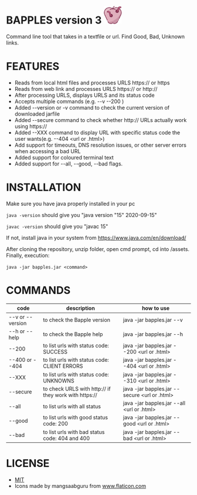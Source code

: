 # BAPPLES version 3 <img src="https://github.com/NesaByte/Bapples/blob/master/assets/apple.png" width="48">
Command line tool that takes in a textfile or url. Find Good, Bad, Unknown links.

# FEATURES
- Reads from local html files and processes URLS https:// or https
- Reads from web link and processes URLS https:// or http://
- After processing URLS, displays URLS and its status code
- Accepts multiple commands (e.g. --v --200 <url>)
- Added --version or -v command to check the current version of downloaded jarfile
- Added --secure command to check whether http:// URLs actually work using https://
- Added --XXX command to display URL with specific status code the user wants(e.g. --404 <url or .html>)
- Add support for timeouts, DNS resolution issues, or other server errors when accessing a bad URL
- Added support for coloured terminal text
- Added support for --all, --good, --bad flags.


# INSTALLATION
Make sure you have java properly installed in your pc

```java -version``` should give you "java version "15" 2020-09-15"

```javac -version``` should give you "javac 15"

If not, install java in your system from https://www.java.com/en/download/

After cloning the repository, unzip folder, open cmd prompt, cd into /assets. 
Finally, execution:

```java -jar bapples.jar <command>```

# COMMANDS
| code| description | how to use|
|-----------------------|----------------------------------------------|--|
|--v or --version | to check the Bapple version                  | java -jar bapples.jar --v|
|--h or --help    | to check the Bapple help                     |java -jar bapples.jar --h |
|--200            | to list urls with status code: SUCCESS       |java -jar bapples.jar --200 <url or .html>|
|--400 or --404    | to list urls with status code: CLIENT ERRORS |java -jar bapples.jar --404 <url or .html>|
|--XXX            | to list urls with status code: UNKNOWNS      |java -jar bapples.jar --310 <url or .html>|
|--secure         | to check URLS with http:// if they work with https://|java -jar bapples.jar --secure <url or .html>|
|--all | to list urls with all status | java -jar bapples.jar --all <url or .html> |
|--good | to list urls with good status code: 200 |java -jar bapples.jar --good <url or .html> |
|--bad | to list urls with bad status code: 404 and 400 | java -jar bapples.jar --bad <url or .html> |



# LICENSE
- [MIT](https://github.com/NesaByte/Bapples/blob/master/LICENSE)
- Icons made by mangsaabguru from www.flaticon.com
